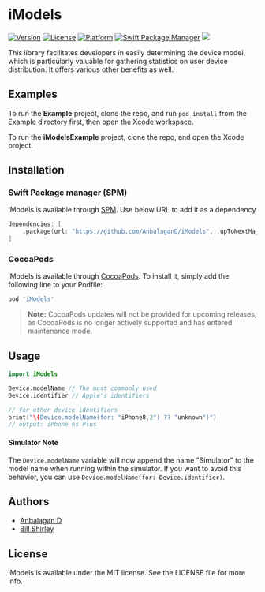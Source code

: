 # iModels

[![Version](https://img.shields.io/cocoapods/v/iModels.svg?style=flat)](https://cocoapods.org/pods/iModels)
[![License](https://img.shields.io/cocoapods/l/iModels.svg?style=flat)](https://cocoapods.org/pods/iModels)
[![Platform](https://img.shields.io/cocoapods/p/iModels.svg?style=flat)](https://cocoapods.org/pods/iModels)
[![Swift Package Manager](https://img.shields.io/badge/Swift_Package_Manager-compatible-orange?style=flat-square)](https://img.shields.io/badge/Swift_Package_Manager-compatible-orange?style=flat-square)
[![](https://img.shields.io/endpoint?url=https%3A%2F%2Fswiftpackageindex.com%2Fapi%2Fpackages%2FAnbalaganD%2FiModels%2Fbadge%3Ftype%3Dswift-versions)](https://swiftpackageindex.com/AnbalaganD/iModels)

This library facilitates developers in easily determining the device model, which is particularly valuable for gathering statistics on user device distribution. It offers various other benefits as well.

## Examples

To run the **Example** project, clone the repo, and run `pod install` from the Example directory first, then open the Xcode workspace.

To run the **iModelsExample** project, clone the repo, and open the Xcode project.

## Installation

### Swift Package manager (SPM)

iModels is available through [SPM](https://github.com/AnbalaganD/iModels). Use below URL to add it as a dependency

```swift
dependencies: [
    .package(url: "https://github.com/AnbalaganD/iModels", .upToNextMajor(from: "0.1.6"))
]
```

### CocoaPods

iModels is available through [CocoaPods](https://cocoapods.org/pods/iModels). To install
it, simply add the following line to your Podfile:

```ruby
pod 'iModels'
```

> **Note:** CocoaPods updates will not be provided for upcoming releases, as CocoaPods is no longer actively supported and has entered maintenance mode.

## Usage
```swift
import iModels

Device.modelName // The most commonly used
Device.identifier // Apple's identifiers

// for other device identifiers
print("\(Device.modelName(for: "iPhone8,2") ?? "unknown")")
// output: iPhone 6s Plus
```

#### Simulator Note
The `Device.modelName` variable will now append the name "Simulator" to the model name when running within the simulator. If you want to avoid this behavior, you can use `Device.modelName(for: Device.identifier)`.

## Authors

* [Anbalagan D](mailto:anbu94p@gmail.com)
* [Bill Shirley](mailto:bshirley@shirl.com)

## License

iModels is available under the MIT license. See the LICENSE file for more info.
